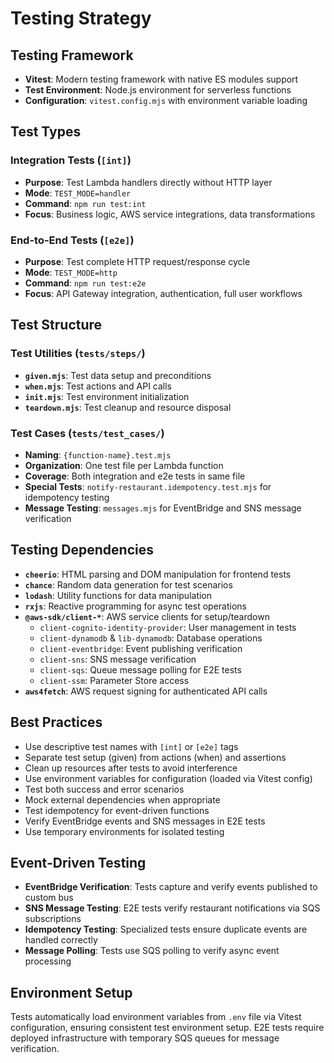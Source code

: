 # Testing Strategy

## Testing Framework
- **Vitest**: Modern testing framework with native ES modules support
- **Test Environment**: Node.js environment for serverless functions
- **Configuration**: `vitest.config.mjs` with environment variable loading

## Test Types

### Integration Tests (`[int]`)
- **Purpose**: Test Lambda handlers directly without HTTP layer
- **Mode**: `TEST_MODE=handler`
- **Command**: `npm run test:int`
- **Focus**: Business logic, AWS service integrations, data transformations

### End-to-End Tests (`[e2e]`)
- **Purpose**: Test complete HTTP request/response cycle
- **Mode**: `TEST_MODE=http`
- **Command**: `npm run test:e2e`
- **Focus**: API Gateway integration, authentication, full user workflows

## Test Structure

### Test Utilities (`tests/steps/`)
- **`given.mjs`**: Test data setup and preconditions
- **`when.mjs`**: Test actions and API calls
- **`init.mjs`**: Test environment initialization
- **`teardown.mjs`**: Test cleanup and resource disposal

### Test Cases (`tests/test_cases/`)
- **Naming**: `{function-name}.test.mjs`
- **Organization**: One test file per Lambda function
- **Coverage**: Both integration and e2e tests in same file
- **Special Tests**: `notify-restaurant.idempotency.test.mjs` for idempotency testing
- **Message Testing**: `messages.mjs` for EventBridge and SNS message verification

## Testing Dependencies
- **`cheerio`**: HTML parsing and DOM manipulation for frontend tests
- **`chance`**: Random data generation for test scenarios
- **`lodash`**: Utility functions for data manipulation
- **`rxjs`**: Reactive programming for async test operations
- **`@aws-sdk/client-*`**: AWS service clients for setup/teardown
  - `client-cognito-identity-provider`: User management in tests
  - `client-dynamodb` & `lib-dynamodb`: Database operations
  - `client-eventbridge`: Event publishing verification
  - `client-sns`: SNS message verification
  - `client-sqs`: Queue message polling for E2E tests
  - `client-ssm`: Parameter Store access
- **`aws4fetch`**: AWS request signing for authenticated API calls

## Best Practices
- Use descriptive test names with `[int]` or `[e2e]` tags
- Separate test setup (given) from actions (when) and assertions
- Clean up resources after tests to avoid interference
- Use environment variables for configuration (loaded via Vitest config)
- Test both success and error scenarios
- Mock external dependencies when appropriate
- Test idempotency for event-driven functions
- Verify EventBridge events and SNS messages in E2E tests
- Use temporary environments for isolated testing

## Event-Driven Testing
- **EventBridge Verification**: Tests capture and verify events published to custom bus
- **SNS Message Testing**: E2E tests verify restaurant notifications via SQS subscriptions
- **Idempotency Testing**: Specialized tests ensure duplicate events are handled correctly
- **Message Polling**: Tests use SQS polling to verify async event processing

## Environment Setup
Tests automatically load environment variables from `.env` file via Vitest configuration, ensuring consistent test environment setup. E2E tests require deployed infrastructure with temporary SQS queues for message verification.

